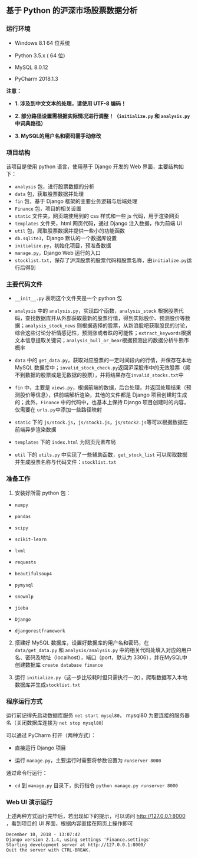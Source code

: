 ## 基于 Python 的沪深市场股票数据分析


### 运行环境

* Windows 8.1 64 位系统 

* Python 3.5.x ( 64 位)

* MySQL 8.0.12

* PyCharm 2018.1.3

**注意：**

* **1. 涉及到中文文本的处理，请使用 UTF-8 编码！**

* **2. 部分路径设置需根据实际情况进行调整！（`initialize.py` 和 `analysis.py` 中词典路径）**

* **3. MySQL的用户名和密码需手动修改**


### 项目结构

该项目是使用 python 语言，使用基于 Django 开发的 Web 界面，主要结构如下：

* `analysis` 包，进行股票数据的分析
* `data` 包，获取股票数据并处理
* `fin` 包，基于 Django 框架的主要业务逻辑与后端处理
* `Finance` 包，项目的相关设置
* `static` 文件夹，网页端使用到的 css 样式和一些 js 代码，用于渲染网页
* `templates` 文件夹，html 网页代码，通过 Django 注入数据，作为前端 UI
* `util` 包，爬取股票数据并提供一些小的功能函数
* `db.sqlite3`，Django 默认的一个数据库设置
* `initialize.py`，初始化项目，预准备数据
* `manage.py`，Django Web 运行的入口
* `stocklist.txt`，保存了沪深股票的股票代码和股票名称，由`initialize.py`运行后得到


### 主要代码文件

* `__init__.py` 表明这个文件夹是一个 python 包

* `analysis` 中的 `analysis.py`，实现四个函数，`analysis_stock` 根据股票代码，查找数据库并从外部获取最新的股票行情，得到实际股价、预测股价等数据；`analysis_stock_news` 则根据选择的股票，从新浪股吧获取股民的讨论，综合这些讨论分析情感记性，预测涨或者跌的可能性；`extract_keywords`根据文本信息提取关键词；`analysis_bull_or_bear`根据预测出的数据分析牛熊市概率

* `data` 中的 `get_data.py`，获取对应股票的一定时间段内的行情，并保存在本地 MySQL 数据库中；`invalid_stock_check.py`返回沪深股市中的无效股票（爬不到数据的股票或是无数据的股票），并将结果存在`invalid_stocks.txt`中

* `fin` 中，主要是 `views.py`，根据前端的数据，后台处理，并返回处理结果（预测股价等信息），供前端解析渲染，其他的文件都是 Django 项目创建时生成的；此外，`Finance` 中的代码中，也基本上保持 Django 项目创建时的内容，仅需要在 `urls.py`中添加一些路径映射

* `static` 下的 `js/stock.js`，`js/stock1.js`，`js/stock2.js`等可以根据数据在前端异步渲染数据

* `templates` 下的 `index.html` 为网页元素布局

* `util` 下的 `utils.py` 中实现了一些辅助函数，`get_stock_list` 可以爬取数据并生成股票名称与代码文件：`stocklist.txt`


### 准备工作

1. 安装好所需 python 包：

* `numpy`

* `pandas`

* `scipy`

* `scikit-learn`

* `lxml`

* `requests`

* `beautifulsoup4`

* `pymysql`

* `snownlp`

* `jieba`

* `Django`

* `djangorestframework`

2. 搭建好 MySQL 数据库，设置好数据库的用户名和密码，在 `data/get_data.py` 和 `analysis/analysis.py` 中的相关代码处填入对应的用户名、密码及地址（localhost），端口（port，默认为 3306），并在MySQL中创建数据库 `create database finance`

3. 运行 `initialize.py`（这一步比较耗时但只需执行一次），爬取数据写入本地数据库并生成`stocklist.txt`


### 程序运行方式

运行前记得先启动数据库服务 `net start mysql80`， mysql80 为要连接的服务器名（关闭数据库连接为 `net stop mysql80`）

可以通过 PyCharm 打开（两种方式）：

* 直接运行 Django 项目

* 运行 `manage.py`，主要运行时需要将参数设置为 `runserver 8000`

通过命令行运行：

* `cd` 到 `manage.py` 目录下，执行指令 `python manage.py runserver 8000`


### Web UI 演示运行

上述两种方式运行完毕后，若出现如下的提示，可以访问 <http://127.0.0.1:8000> ，看到项目的 UI 界面，根据内容直接在网页上操作即可

```
December 10, 2018 - 13:07:42
Django version 2.1.4, using settings 'Finance.settings'
Starting development server at http://127.0.0.1:8000/
Quit the server with CTRL-BREAK.
```